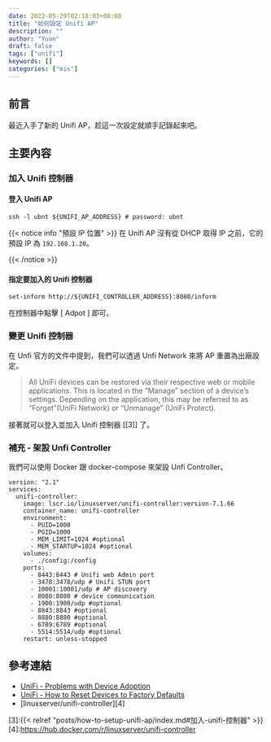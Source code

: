 ```yaml
---
date: 2022-05-29T02:18:03+08:00
title: "如何設定 Unifi AP"
description: ""
author: "Yuan"
draft: false
tags: ["unifi"]
keywords: []
categories: ["mis"]
---
```


## 前言

最近入手了新的 Unifi AP，趁這一次設定就順手記錄起來吧。
<!--more-->

## 主要內容

### 加入 Unifi 控制器

#### 登入 Unifi AP

```
ssh -l ubnt ${UNIFI_AP_ADDRESS}	# password: ubnt
```

{{< notice info "預設 IP 位置" >}}
在 Unifi AP 沒有從 DHCP 取得 IP 之前，它的預設 IP 為 ``192.168.1.20``。

{{< /notice >}}

#### 指定要加入的 Unifi 控制器

```
set-inform http://${UNIFI_CONTROLLER_ADDRESS}:8080/inform
```

在控制器中點擊 [ Adpot ] 即可。


### 變更 Unifi 控制器

在 Unfi 官方的文件中提到，我們可以透過 Unfi Network 來將 AP 重置為出廠設定。
> All UniFi devices can be restored via their respective web or mobile applications. This is located in the “Manage” section of a device’s settings. Depending on the application, this may be referred to as “Forget”(UniFi Network) or “Unmanage” (UniFi Protect).

接著就可以登入並加入 Unifi 控制器 [[3]] 了。

### 補充 - 架設 Unfi Controller

我們可以使用 Docker 跟 docker-compose 來架設 Unfi Controller。

```docker-compose
version: "2.1"
services:
  unifi-controller:
    image: lscr.io/linuxserver/unifi-controller:version-7.1.66
    container_name: unifi-controller
    environment:
      - PUID=1000
      - PGID=1000
      - MEM_LIMIT=1024 #optional
      - MEM_STARTUP=1024 #optional
    volumes:
      - ./config:/config
    ports:
      - 8443:8443 # Unifi web Admin port
      - 3478:3478/udp # Unifi STUN port
      - 10001:10001/udp # AP discovery
      - 8080:8080 # device communication
      - 1900:1900/udp #optional
      - 8843:8843 #optional
      - 8880:8880 #optional
      - 6789:6789 #optional
      - 5514:5514/udp #optional
    restart: unless-stopped
```

## 參考連結

- [UniFi - Problems with Device Adoption][1]
- [UniFi - How to Reset Devices to Factory Defaults][2]
- [linuxserver/unifi-controller][4]

[1]:https://help.ui.com/hc/en-us/articles/360012622613-UniFi-Problems-with-Device-Adoption
[2]:https://help.ui.com/hc/en-us/articles/205143490-UniFi-How-to-Reset-Devices-to-Factory-Defaults
[3]:{{< relref "posts/how-to-setup-unifi-ap/index.md#加入-unifi-控制器" >}}
[4]:https://hub.docker.com/r/linuxserver/unifi-controller
